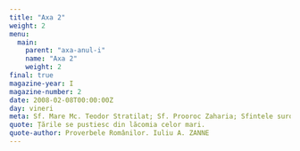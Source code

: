 ```yaml
---
title: "Axa 2"
weight: 2
menu:
  main:
    parent: "axa-anul-i"
    name: "Axa 2"
    weight: 2
final: true
magazine-year: I
magazine-number: 2
date: 2008-02-08T00:00:00Z
day: vineri
meta: Sf. Mare Mc. Teodor Stratilat; Sf. Prooroc Zaharia; Sfintele surori Marta și Maria
quote: Țările se pustiesc din lăcomia celor mari.
quote-author: Proverbele Românilor. Iuliu A. ZANNE
---
```

